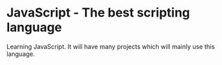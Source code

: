 # JavaScript - The best scripting language
Learning JavaScript. It will have many projects which will mainly use this language.

